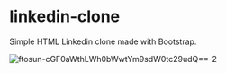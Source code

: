 # linkedin-clone
Simple HTML Linkedin clone made with Bootstrap.

![ftosun-cGF0aWthLWh0bWwtYm9sdW0tc29udQ==-2](https://user-images.githubusercontent.com/51463702/141522348-a9e0f832-e403-436d-89e8-165912cc8a17.png)
